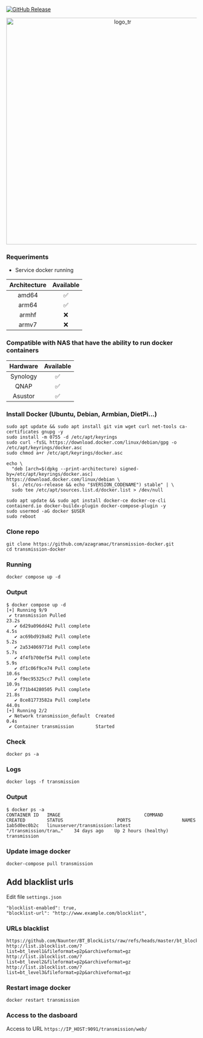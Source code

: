 [![GitHub Release](https://img.shields.io/github/v/release/linuxserver/docker-transmission.svg?color=f64747&labelColor=9f9f9f&logoColor=ffffff&style=for-the-badge&logo=transmission)](https://github.com/linuxserver/docker-transmission/releases)

<p align="center">
  <img src="https://github.com/user-attachments/assets/ffa74193-2926-4957-974d-9a88070cd574" width="600" title="logo_tr">
</p>

### Requeriments
- Service docker running
  
| Architecture | Available |
| :----: | :----: |
| amd64 | ✅ |
| arm64 | ✅ |
| armhf | ❌ | |
| armv7 | ❌ | |

### Compatible with NAS that have the ability to run docker containers 
| Hardware | Available |
| :----: | :----: |
| Synology | ✅ |
| QNAP | ✅ |
| Asustor | ✅ |


### Install Docker (Ubuntu, Debian, Armbian, DietPi...)
    sudo apt update && sudo apt install git vim wget curl net-tools ca-certificates gnupg -y
    sudo install -m 0755 -d /etc/apt/keyrings
    sudo curl -fsSL https://download.docker.com/linux/debian/gpg -o /etc/apt/keyrings/docker.asc
    sudo chmod a+r /etc/apt/keyrings/docker.asc
    
    echo \
      "deb [arch=$(dpkg --print-architecture) signed-by=/etc/apt/keyrings/docker.asc] https://download.docker.com/linux/debian \
      $(. /etc/os-release && echo "$VERSION_CODENAME") stable" | \
      sudo tee /etc/apt/sources.list.d/docker.list > /dev/null
    
    sudo apt update && sudo apt install docker-ce docker-ce-cli containerd.io docker-buildx-plugin docker-compose-plugin -y
    sudo usermod -aG docker $USER
    sudo reboot

### Clone repo
    git clone https://github.com/azagramac/transmission-docker.git
    cd transmission-docker

### Running
    docker compose up -d

### Output
    $ docker compose up -d
    [+] Running 9/9
     ✔ transmission Pulled                                                                                                                                                                                                                             23.2s 
       ✔ 6d29a096dd42 Pull complete                                                                                                                                                                                                                  4.5s 
       ✔ ac69bd919a82 Pull complete                                                                                                                                                                                                                  5.2s 
       ✔ 2a534069771d Pull complete                                                                                                                                                                                                                  5.7s 
       ✔ 4f4fb700ef54 Pull complete                                                                                                                                                                                                                  5.9s 
       ✔ df1c06f9ce74 Pull complete                                                                                                                                                                                                                 10.6s 
       ✔ f9ec95325cc7 Pull complete                                                                                                                                                                                                                 10.9s 
       ✔ f71b44280505 Pull complete                                                                                                                                                                                                                 21.8s 
       ✔ 8ce81773582a Pull complete                                                                                                                                                                                                                 44.0s 
    [+] Running 2/2
     ✔ Network transmission_default  Created                                                                                                                                                                                                            0.4s 
     ✔ Container transmission        Started

### Check
    docker ps -a

### Logs
    docker logs -f transmission

### Output
    $ docker ps -a
    CONTAINER ID   IMAGE                               COMMAND                  CREATED        STATUS                    PORTS                   NAMES
    1ab5d0ec0b2c   linuxserver/transmission:latest     "/transmission/tran…"    34 days ago    Up 2 hours (healthy)                              transmission

### Update image docker
    docker-compose pull transmission

## Add blacklist urls
Edit file `settings.json`

    "blocklist-enabled": true,
    "blocklist-url": "http://www.example.com/blocklist",

### URLs blacklist
    https://github.com/Naunter/BT_BlockLists/raw/refs/heads/master/bt_blocklists.gz
    http://list.iblocklist.com/?list=bt_level1&fileformat=p2p&archiveformat=gz
    http://list.iblocklist.com/?list=bt_level2&fileformat=p2p&archiveformat=gz
    http://list.iblocklist.com/?list=bt_level3&fileformat=p2p&archiveformat=gz

### Restart image docker
    docker restart transmission

### Access to the dasboard
Access to URL `https://IP_HOST:9091/transmission/web/`
